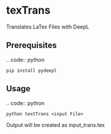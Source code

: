 # texTrans
Translates LaTex Files with DeepL

Prerequisites
------------

.. code:: python

    pip install pydeepl
    
Usage
------------

.. code:: python

    python textTrans <input File>
Output will be created as input_trans.tex
    
    
